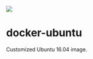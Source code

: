 [![](https://images.microbadger.com/badges/version/whitaker/ubuntu.svg)](http://microbadger.com/images/whitaker/ubuntu "Get your own version badge on microbadger.com")
# docker-ubuntu

Customized Ubuntu 16.04 image.
